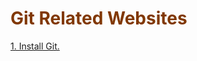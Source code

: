 # <span style="color:#813803">Git Related Websites</span>

[1. Install Git.](https://git-scm.com/downloads)
